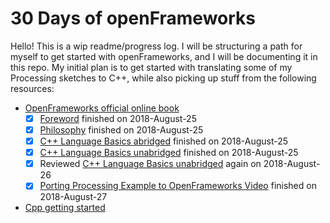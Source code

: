 # 30 Days of openFrameworks
Hello! This is a wip readme/progress log. I will be structuring a path for myself to get started with openFrameworks, and I will be documenting it in this repo. My initial plan is to get started with translating some of my Processing sketches to C++, while also picking up stuff from the following resources:

- [OpenFrameworks official online book](https://openframeworks.cc/ofBook/chapters/foreword.html)
  - [X] [Foreword](https://openframeworks.cc/ofBook/chapters/foreword.html) finished on 2018-August-25
  - [X] [Philosophy](https://openframeworks.cc/ofBook/chapters/of_philosophy.html) finished on 2018-August-25
  - [X] [C++ Language Basics abridged](https://openframeworks.cc/ofBook/chapters/cplusplus_basics.html) finished on 2018-August-25
  - [X] [C++ Language Basics unabridged](https://github.com/openframeworks/ofBook/blob/master/chapters/cplusplus_basics/unabridged.md) finished on 2018-August-25
  - [X] Reviewed [C++ Language Basics unabridged](https://github.com/openframeworks/ofBook/blob/master/chapters/cplusplus_basics/unabridged.md) again on 2018-August-26
  - [X] [Porting Processing Example to OpenFrameworks Video](https://vimeo.com/49204516) finished on 2018-August-27
- [Cpp getting started](http://www.cplusplus.com/doc/tutorial/)
